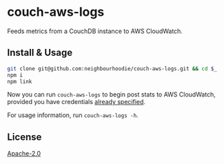 # couch-aws-logs

Feeds metrics from a CouchDB instance to AWS CloudWatch.

## Install & Usage

```bash
git clone git@github.com:neighbourhoodie/couch-aws-logs.git && cd $_
npm i
npm link
```

Now you can run `couch-aws-logs` to begin post stats to AWS CloudWatch, provided you have credentials [already specified](https://docs.aws.amazon.com/sdk-for-javascript/v2/developer-guide/loading-node-credentials-shared.html).

For usage information, run `couch-aws-logs -h`.

## License

[Apache-2.0](https://www.apache.org/licenses/LICENSE-2.0)
